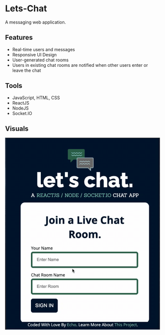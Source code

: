 # Lets-Chat

A messaging web application. 

## Features

- Real-time users and messages
- Responsive UI Design
- User-generated chat rooms 
- Users in existing chat rooms are notified when other users enter or leave the chat

## Tools 

- JavaScript, HTML, CSS
- ReactJS
- NodeJS
- Socket.IO

## Visuals 

![](https://github.com/echosit/Portfolio/blob/main/public/letschat.gif)
